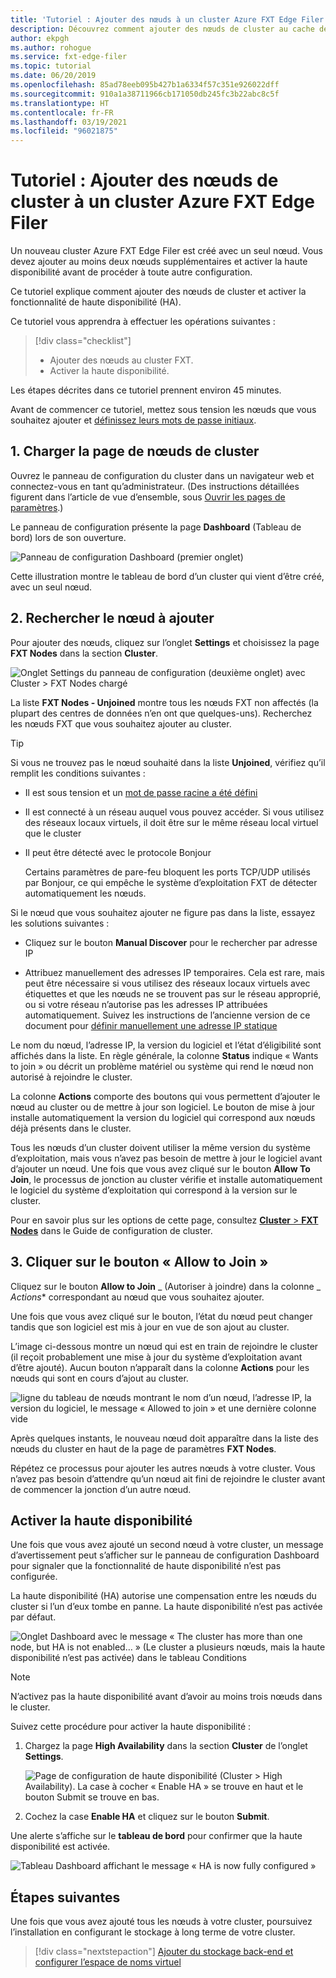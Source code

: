 ```yaml
---
title: 'Tutoriel : Ajouter des nœuds à un cluster Azure FXT Edge Filer'
description: Découvrez comment ajouter des nœuds de cluster au cache de stockage Azure FXT Edge Filer et activer la fonctionnalité Haute disponibilité.
author: ekpgh
ms.author: rohogue
ms.service: fxt-edge-filer
ms.topic: tutorial
ms.date: 06/20/2019
ms.openlocfilehash: 85ad78eeb095b427b1a6334f57c351e926022dff
ms.sourcegitcommit: 910a1a38711966cb171050db245fc3b22abc8c5f
ms.translationtype: HT
ms.contentlocale: fr-FR
ms.lasthandoff: 03/19/2021
ms.locfileid: "96021875"
---
```

# <a name="tutorial-add-cluster-nodes-to-an-azure-fxt-edge-filer-cluster"></a>Tutoriel : Ajouter des nœuds de cluster à un cluster Azure FXT Edge Filer

Un nouveau cluster Azure FXT Edge Filer est créé avec un seul nœud. Vous devez ajouter au moins deux nœuds supplémentaires et activer la haute disponibilité avant de procéder à toute autre configuration.

Ce tutoriel explique comment ajouter des nœuds de cluster et activer la fonctionnalité de haute disponibilité (HA).

Ce tutoriel vous apprendra à effectuer les opérations suivantes :

> [!div class="checklist"]
>
> * Ajouter des nœuds au cluster FXT.
> * Activer la haute disponibilité.

Les étapes décrites dans ce tutoriel prennent environ 45 minutes.

Avant de commencer ce tutoriel, mettez sous tension les nœuds que vous souhaitez ajouter et [définissez leurs mots de passe initiaux](fxt-node-password.md).

## <a name="1-load-the-cluster-nodes-page"></a>1. Charger la page de nœuds de cluster

Ouvrez le panneau de configuration du cluster dans un navigateur web et connectez-vous en tant qu’administrateur. (Des instructions détaillées figurent dans l’article de vue d’ensemble, sous [Ouvrir les pages de paramètres](fxt-cluster-create.md#open-the-settings-pages).)

Le panneau de configuration présente la page **Dashboard** (Tableau de bord) lors de son ouverture. 

![Panneau de configuration Dashboard (premier onglet)](media/fxt-cluster-config/dashboard-1-node.png)

Cette illustration montre le tableau de bord d’un cluster qui vient d’être créé, avec un seul nœud.

## <a name="2-locate-the-node-to-add"></a>2. Rechercher le nœud à ajouter

Pour ajouter des nœuds, cliquez sur l’onglet **Settings** et choisissez la page **FXT Nodes** dans la section **Cluster**.

![Onglet Settings du panneau de configuration (deuxième onglet) avec Cluster > FXT Nodes chargé](media/fxt-cluster-config/settings-fxt-nodes.png)

La liste **FXT Nodes - Unjoined** montre tous les nœuds FXT non affectés (la plupart des centres de données n’en ont que quelques-uns). Recherchez les nœuds FXT que vous souhaitez ajouter au cluster.

> [!Tip]
> Si vous ne trouvez pas le nœud souhaité dans la liste **Unjoined**, vérifiez qu’il remplit les conditions suivantes :
>
> * Il est sous tension et un [mot de passe racine a été défini](fxt-node-password.md)
> * Il est connecté à un réseau auquel vous pouvez accéder. Si vous utilisez des réseaux locaux virtuels, il doit être sur le même réseau local virtuel que le cluster
> * Il peut être détecté avec le protocole Bonjour
>
>   Certains paramètres de pare-feu bloquent les ports TCP/UDP utilisés par Bonjour, ce qui empêche le système d’exploitation FXT de détecter automatiquement les nœuds.
>
> Si le nœud que vous souhaitez ajouter ne figure pas dans la liste, essayez les solutions suivantes :
>
> * Cliquez sur le bouton **Manual Discover** pour le rechercher par adresse IP
>
> * Attribuez manuellement des adresses IP temporaires. Cela est rare, mais peut être nécessaire si vous utilisez des réseaux locaux virtuels avec étiquettes et que les nœuds ne se trouvent pas sur le réseau approprié, ou si votre réseau n’autorise pas les adresses IP attribuées automatiquement. Suivez les instructions de l’ancienne version de ce document pour [définir manuellement une adresse IP statique](https://azure.github.io/Avere/legacy/create_cluster/4_8/html/static_ip.html)

Le nom du nœud, l’adresse IP, la version du logiciel et l’état d’éligibilité sont affichés dans la liste. En règle générale, la colonne **Status** indique « Wants to join » ou décrit un problème matériel ou système qui rend le nœud non autorisé à rejoindre le cluster.

La colonne **Actions** comporte des boutons qui vous permettent d’ajouter le nœud au cluster ou de mettre à jour son logiciel. Le bouton de mise à jour installe automatiquement la version du logiciel qui correspond aux nœuds déjà présents dans le cluster.

Tous les nœuds d’un cluster doivent utiliser la même version du système d’exploitation, mais vous n’avez pas besoin de mettre à jour le logiciel avant d’ajouter un nœud. Une fois que vous avez cliqué sur le bouton **Allow To Join**, le processus de jonction au cluster vérifie et installe automatiquement le logiciel du système d’exploitation qui correspond à la version sur le cluster.

Pour en savoir plus sur les options de cette page, consultez [**Cluster** > **FXT Nodes**](https://azure.github.io/Avere/legacy/ops_guide/4_7/html/gui_fxt_nodes.html) dans le Guide de configuration de cluster.

## <a name="3-click-the-allow-to-join-button"></a>3. Cliquer sur le bouton « Allow to Join »

Cliquez sur le bouton **Allow to Join** _ (Autoriser à joindre) dans la colonne _ *Actions** correspondant au nœud que vous souhaitez ajouter.

Une fois que vous avez cliqué sur le bouton, l’état du nœud peut changer tandis que son logiciel est mis à jour en vue de son ajout au cluster.

L’image ci-dessous montre un nœud qui est en train de rejoindre le cluster (il reçoit probablement une mise à jour du système d’exploitation avant d’être ajouté). Aucun bouton n’apparaît dans la colonne **Actions** pour les nœuds qui sont en cours d’ajout au cluster.

![ligne du tableau de nœuds montrant le nom d’un nœud, l’adresse IP, la version du logiciel, le message « Allowed to join » et une dernière colonne vide](media/fxt-cluster-config/node-join-in-process.png)

Après quelques instants, le nouveau nœud doit apparaître dans la liste des nœuds du cluster en haut de la page de paramètres **FXT Nodes**.

Répétez ce processus pour ajouter les autres nœuds à votre cluster. Vous n’avez pas besoin d’attendre qu’un nœud ait fini de rejoindre le cluster avant de commencer la jonction d’un autre nœud.

## <a name="enable-high-availability"></a>Activer la haute disponibilité

Une fois que vous avez ajouté un second nœud à votre cluster, un message d’avertissement peut s’afficher sur le panneau de configuration Dashboard pour signaler que la fonctionnalité de haute disponibilité n’est pas configurée.

La haute disponibilité (HA) autorise une compensation entre les nœuds du cluster si l’un d’eux tombe en panne. La haute disponibilité n’est pas activée par défaut.

![Onglet Dashboard avec le message « The cluster has more than one node, but HA is not enabled… » (Le cluster a plusieurs nœuds, mais la haute disponibilité n’est pas activée) dans le tableau Conditions](media/fxt-cluster-config/no-ha-2-nodes.png)

> [!Note]
> N’activez pas la haute disponibilité avant d’avoir au moins trois nœuds dans le cluster.

Suivez cette procédure pour activer la haute disponibilité :

1. Chargez la page **High Availability** dans la section **Cluster** de l’onglet **Settings**.

   ![Page de configuration de haute disponibilité (Cluster > High Availability). La case à cocher « Enable HA » se trouve en haut et le bouton Submit se trouve en bas.](media/fxt-cluster-config/enable-ha.png)

2. Cochez la case **Enable HA** et cliquez sur le bouton **Submit**.

Une alerte s’affiche sur le **tableau de bord** pour confirmer que la haute disponibilité est activée.

![Tableau Dashboard affichant le message « HA is now fully configured »](media/fxt-cluster-config/ha-configured-alert.png)

## <a name="next-steps"></a>Étapes suivantes

Une fois que vous avez ajouté tous les nœuds à votre cluster, poursuivez l’installation en configurant le stockage à long terme de votre cluster.

> [!div class="nextstepaction"]
> [Ajouter du stockage back-end et configurer l’espace de noms virtuel](fxt-add-storage.md)
